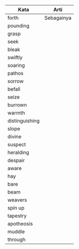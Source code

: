
|Kata|Arti|
| --- | --- |
|forth | Sebagainya |
|pounding | |
|grasp | |
|seek | |
|bleak | |
|swiftly | |
|soaring | |
|pathos | |
|sorrow | |
|befall | |
|seize | |
|burrown | |
|warmth | |
|distinguishing | |
|slope | |
|divine | |
|suspect | |
|heralding | |
|despair | |
|aware | |
|hay | |
|bare | |
|beam | |
|weavers | |
|spin up | |
|tapestry | |
|apotheosis | |
|muddle | |
|through | |